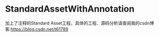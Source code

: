# StandardAssetWithAnnotation
加上了注释的Standard Asset工程，具体的工程、源码分析请查阅我的csdn博客:https://blog.csdn.net/t61789
